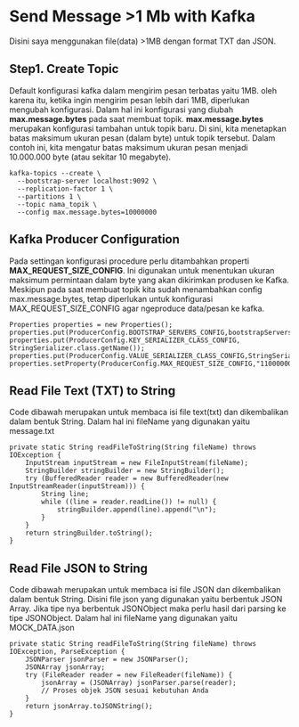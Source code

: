 # Send Message >1 Mb with Kafka
Disini saya menggunakan file(data) >1MB dengan format TXT dan JSON.
## Step1. Create Topic
Default konfigurasi kafka dalam mengirim pesan terbatas yaitu 1MB. oleh karena itu, ketika ingin mengirim pesan lebih dari 1MB, diperlukan mengubah konfigurasi.
Dalam hal ini konfigurasi yang diubah **max.message.bytes** pada saat membuat topik. **max.message.bytes** merupakan konfigurasi tambahan untuk topik baru. Di sini, kita menetapkan batas maksimum ukuran pesan (dalam byte) untuk topik tersebut. Dalam contoh ini, kita mengatur batas maksimum ukuran pesan menjadi 10.000.000 byte (atau sekitar 10 megabyte).
```
kafka-topics --create \
  --bootstrap-server localhost:9092 \
  --replication-factor 1 \
  --partitions 1 \
  --topic nama_topik \
  --config max.message.bytes=10000000
```

## Kafka Producer Configuration
Pada settingan konfigurasi procedure perlu ditambahkan properti **MAX_REQUEST_SIZE_CONFIG**. Ini digunakan untuk menentukan ukuran maksimum permintaan dalam byte yang akan dikirimkan produsen ke Kafka. Meskipun pada saat membuat topik kita sudah menambahkan config max.message.bytes, tetap diperlukan untuk konfigurasi MAX_REQUEST_SIZE_CONFIG agar ngeproduce data/pesan ke kafka.
```
Properties properties = new Properties();
properties.put(ProducerConfig.BOOTSTRAP_SERVERS_CONFIG,bootstrapServers);
properties.put(ProducerConfig.KEY_SERIALIZER_CLASS_CONFIG, StringSerializer.class.getName());
properties.put(ProducerConfig.VALUE_SERIALIZER_CLASS_CONFIG,StringSerializer.class.getName());
properties.setProperty(ProducerConfig.MAX_REQUEST_SIZE_CONFIG,"11000000");
```

## Read File Text (TXT) to String
Code dibawah merupakan untuk membaca isi file text(txt) dan dikembalikan dalam bentuk String. Dalam hal ini fileName yang digunakan yaitu message.txt
```
private static String readFileToString(String fileName) throws IOException {
    InputStream inputStream = new FileInputStream(fileName);
    StringBuilder stringBuilder = new StringBuilder();
    try (BufferedReader reader = new BufferedReader(new InputStreamReader(inputStream))) {
        String line;
        while ((line = reader.readLine()) != null) {
            stringBuilder.append(line).append("\n");
        }
    }
    return stringBuilder.toString();
}
```

## Read File JSON to String
Code dibawah merupakan untuk membaca isi file JSON dan dikembalikan dalam bentuk String. Disini file json yang digunakan yaitu berbentuk JSON Array. Jika tipe nya berbentuk JSONObject maka perlu hasil dari parsing ke tipe JSONObject. Dalam hal ini fileName yang digunakan yaitu MOCK_DATA.json
```
private static String readFileToString(String fileName) throws IOException, ParseException {
    JSONParser jsonParser = new JSONParser();
    JSONArray jsonArray;
    try (FileReader reader = new FileReader(fileName)) {
        jsonArray = (JSONArray) jsonParser.parse(reader);
        // Proses objek JSON sesuai kebutuhan Anda
    }
    return jsonArray.toJSONString();
}
```
